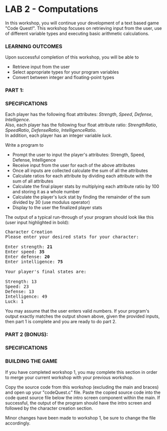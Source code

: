 # LAB 2 - Computations

In this workshop, you will continue your development of a text based game "Code Quest!". This workshop focuses on retrieving input from the user, use of different variable types and executing basic arithmetic calculations.

### LEARNING OUTCOMES

Upon successful completion of this workshop, you will be able to

- Retrieve input from the user
- Select appropriate types for your program variables
- Convert between integer and floating-point types

### PART 1:

### SPECIFICATIONS

Each player has the following float attributes: _Strength_, _Speed_, _Defense_, _Intelligence_.  
Also, each player has the following four float attribute ratio: _StrengthRatio_, _SpeedRatio_, _DefenseRatio_, _IntelligenceRatio_.  
In addition, each player has an integer variable _luck_.

Write a program to 
- Prompt the user to input the player's attributes: Strength, Speed, Defense, Intelligence
- Receive input from the user for each of the above attributes
- Once all inputs are collected calculate the sum of all the attributes
- Calculate ratios for each attribute by dividing each attribute with the sum of all attributes
- Calculate the final player stats by multiplying each attribute ratio by 100 and storing it as a whole number
- Calculate the player's luck stat by finding the remainder of the sum divided by 30 (use modulus operator)
- Display to the user the finalized player stats

The output of a typical run-through of your program should look like this (user input highlighted in bold):

<pre>
Character Creation
Please enter your desired stats for your character:

Enter strength: <b>21</b>
Enter speed: <b>35</b>
Enter defense: <b>20</b>
Enter intelligence: <b>75</b>

Your player's final states are:

Strength: 13
Speed: 23
Defense: 13
Intelligence: 49
Luck: 1
</pre>

You may assume that the user enters valid numbers. If your program's output exactly matches the output shown above, given the provided inputs, then part 1 is complete and you are ready to do part 2.

### PART 2 (BONUS):

### SPECIFICATIONS

### BUILDING THE GAME

If you have completed workshop 1, you may complete this section in order to merge your current workshop with your previous workshop.

Copy the source code from this workshop (excluding the main and braces) and open up your "codeQuest.c" file. Paste the copied source code into the code quest source file below the intro screen component within the main. If successful, the output of the program should have the intro screen and followed by the character creation section.

Minor changes have been made to workshop 1, be sure to change the file accordingly.
